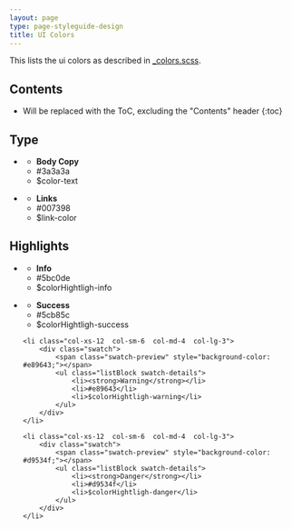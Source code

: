 ```yaml
---
layout: page
type: page-styleguide-design
title: UI Colors
---
```


This lists the ui colors as described in [_colors.scss](https://github.com/CruGlobal/crubrand/blob/master/variables/_colors.scss).

## Contents

* Will be replaced with the ToC, excluding the "Contents" header
{:toc}

## Type
<ul class="listInline  row  palette  pl0">
    <li class="col-xs-12  col-sm-6  col-md-4  col-lg-3">
        <div class="swatch">
            <span class="swatch-preview" style="background-color: #3a3a3a;"></span>
            <ul class="listBlock swatch-details">
                <li><strong>Body Copy</strong></li>
                <li>#3a3a3a</li>
                <li>$color-text</li>
            </ul>
        </div>
    </li>
    <li class="col-xs-12  col-sm-6  col-md-4  col-lg-3">
        <div class="swatch">
            <span class="swatch-preview" style="background-color: #007398;"></span>
            <ul class="listBlock swatch-details">
                <li><strong>Links</strong></li>
                <li>#007398</li>
                <li>$link-color</li>
            </ul>
        </div>
    </li>
</ul>

## Highlights
<ul class="listInline  row  palette  pl0">
    <li class="col-xs-12  col-sm-6  col-md-4  col-lg-3">
        <div class="swatch">
            <span class="swatch-preview" style="background-color: #5bc0de;"></span>
            <ul class="listBlock swatch-details">
                <li><strong>Info</strong></li>
                <li>#5bc0de</li>
                <li>$colorHightligh-info</li>
            </ul>
        </div>
    </li>
    <li class="col-xs-12  col-sm-6  col-md-4  col-lg-3">
        <div class="swatch">
            <span class="swatch-preview" style="background-color: #5cb85c;"></span>
            <ul class="listBlock swatch-details">
                <li><strong>Success</strong></li>
                <li>#5cb85c</li>
                <li>$colorHightligh-success</li>
            </ul>
        </div>
    </li>

    <li class="col-xs-12  col-sm-6  col-md-4  col-lg-3">
        <div class="swatch">
            <span class="swatch-preview" style="background-color: #e89643;"></span>
            <ul class="listBlock swatch-details">
                <li><strong>Warning</strong></li>
                <li>#e89643</li>
                <li>$colorHightligh-warning</li>
            </ul>
        </div>
    </li>

    <li class="col-xs-12  col-sm-6  col-md-4  col-lg-3">
        <div class="swatch">
            <span class="swatch-preview" style="background-color: #d9534f;"></span>
            <ul class="listBlock swatch-details">
                <li><strong>Danger</strong></li>
                <li>#d9534f</li>
                <li>$colorHightligh-danger</li>
            </ul>
        </div>
    </li>
</ul>
